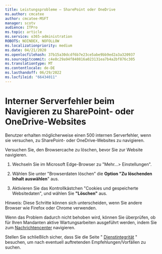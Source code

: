 ```yaml
---
title: Leistungsprobleme – SharePoint oder OneDrive
ms.author: cmcatee
author: cmcatee-MSFT
manager: scotv
audience: ITPro
ms.topic: article
ms.service: o365-administration
ROBOTS: NOINDEX, NOFOLLOW
ms.localizationpriority: medium
ms.date: 04/21/2020
ms.openlocfilehash: 37b15a30dcdf6b7e23ce5abe9bb9ed2a3a320937
ms.sourcegitcommit: c4e8c29a94f840816a023131ea7b4a2bf876c305
ms.translationtype: MT
ms.contentlocale: de-DE
ms.lasthandoff: 06/29/2022
ms.locfileid: "66434011"
---
```

# <a name="internal-server-error-when-navigating-to-sharepoint-or-onedrive-sites"></a>Interner Serverfehler beim Navigieren zu SharePoint- oder OneDrive-Websites

Benutzer erhalten möglicherweise einen 500 internen Serverfehler, wenn sie versuchen, zu SharePoint- oder OneDrive-Websites zu navigieren. 

Versuchen Sie, den Browsercache zu löschen, bevor Sie zur Website navigieren.


1. Wechseln Sie im Microsoft Edge-Browser zu "Mehr...> Einstellungen".

2. Wählen Sie unter "Browserdaten löschen" die **Option "Zu löschenden Inhalt auswählen**" aus.

3. Aktivieren Sie das Kontrollkästchen "Cookies und gespeicherte Websitedaten", und wählen Sie **"Löschen"** aus.

Hinweis: Diese Schritte können sich unterscheiden, wenn Sie andere Browser wie Firefox oder Chrome verwenden.

Wenn das Problem dadurch nicht behoben wird, können Sie überprüfen, ob für Ihren Mandanten aktive Wartungsarbeiten ausgeführt werden, indem Sie zum [Nachrichtencenter](https://portal.office.com/adminportal/home#/MessageCenter) navigieren.

Stellen Sie schließlich sicher, dass Sie die Seite " [Dienstintegrität](https://portal.office.com/adminportal/home#/servicehealth) " besuchen, um nach eventuell auftretenden Empfehlungen/Vorfällen zu suchen.


